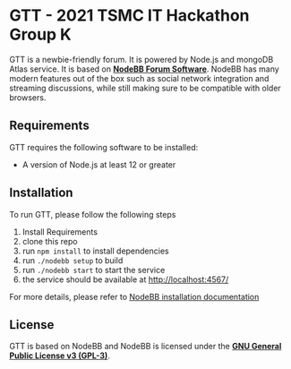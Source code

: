 # GTT - 2021 TSMC IT Hackathon Group K

GTT is a newbie-friendly forum. It is powered by Node.js and mongoDB Atlas service. It is based on [**NodeBB Forum Software**](https://nodebb.org). NodeBB has many modern features out of the box such as social network integration and streaming discussions, while still making sure to be compatible with older browsers.

## Requirements

GTT requires the following software to be installed:

* A version of Node.js at least 12 or greater

## Installation

To run GTT, please follow the following steps

1. Install Requirements
2. clone this repo
3. run `npm install` to install dependencies
4. run `./nodebb setup` to build
5. run `./nodebb start` to start the service
6. the service should be available at [http://localhost:4567/](http://localhost:4567/)

For more details, please refer to [NodeBB installation documentation](https://docs.nodebb.org/installing/os)

## License

GTT is based on NodeBB and NodeBB is licensed under the [**GNU General Public License v3 (GPL-3)**](http://www.gnu.org/copyleft/gpl.html).